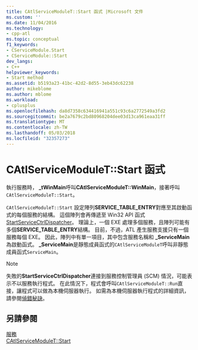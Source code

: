 ```yaml
---
title: CAtlServiceModuleT::Start 函式 |Microsoft 文件
ms.custom: ''
ms.date: 11/04/2016
ms.technology:
- cpp-atl
ms.topic: conceptual
f1_keywords:
- CServiceModule.Start
- CServiceModule::Start
dev_langs:
- C++
helpviewer_keywords:
- Start method
ms.assetid: b5193a23-41bc-42d2-8d55-3eb43dc62238
author: mikeblome
ms.author: mblome
ms.workload:
- cplusplus
ms.openlocfilehash: da8d7358c634416941a551c93c6a2772549a3fd2
ms.sourcegitcommit: be2a7679c2bd80968204dee03d13ca961eaa31ff
ms.translationtype: MT
ms.contentlocale: zh-TW
ms.lasthandoff: 05/03/2018
ms.locfileid: "32357273"
---
```

# <a name="catlservicemoduletstart-function"></a>CAtlServiceModuleT::Start 函式
執行服務時， **_tWinMain**呼叫**CAtlServiceModuleT::WinMain**，接著呼叫`CAtlServiceModuleT::Start`。  
  
 `CAtlServiceModuleT::Start` 設定陣列**SERVICE_TABLE_ENTRY**對應至其啟動函式的每個服務的結構。 這個陣列會再傳遞至 Win32 API 函式[StartServiceCtrlDispatcher](http://msdn.microsoft.com/library/windows/desktop/ms686324)。 理論上，一個 EXE 處理多個服務，且陣列可能有多個**SERVICE_TABLE_ENTRY**結構。 目前，不過，ATL 產生服務支援只有一個服務每個 EXE。 因此，陣列中有單一項目，其中包含服務名稱和 **_ServiceMain**為啟動函式。 **_ServiceMain**是靜態成員函式的`CAtlServiceModuleT`呼叫非靜態成員函式`ServiceMain`。  
  
> [!NOTE]
>  失敗的**StartServiceCtrlDispatcher**連接到服務控制管理員 (SCM) 情況，可能表示不以服務執行程式。 在此情況下，程式會呼叫`CAtlServiceModuleT::Run`直接，讓程式可以做為本機伺服器執行。 如需為本機伺服器執行程式的詳細資訊，請參閱[偵錯秘訣](../atl/debugging-tips.md)。  
  
## <a name="see-also"></a>另請參閱  
 [服務](../atl/atl-services.md)   
 [CAtlServiceModuleT::Start](../atl/reference/catlservicemodulet-class.md#start)

